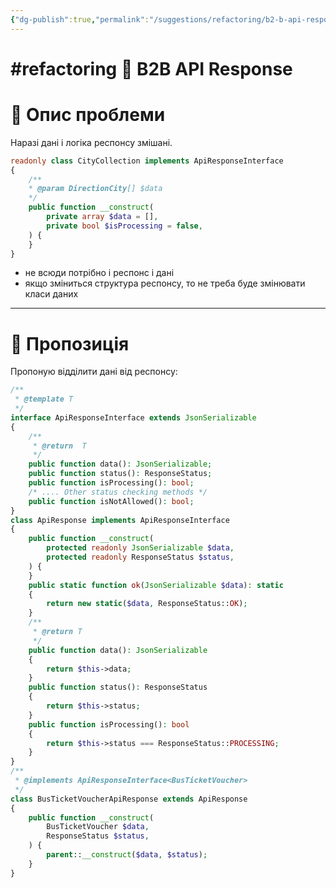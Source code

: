 ```yaml
---
{"dg-publish":true,"permalink":"/suggestions/refactoring/b2-b-api-response/","noteIcon":"","created":"","updated":""}
---
```


# #refactoring 🧩 B2B API Response

# 🚧 Опис проблеми

Наразі дані і логіка респонсу змішані.

```php
readonly class CityCollection implements ApiResponseInterface  
{  
	/**  
	* @param DirectionCity[] $data  
	*/  
	public function __construct(  
		private array $data = [],  
		private bool $isProcessing = false,  
	) {  
	}
}
```

- не всюди потрібно і респонс і дані
- якщо зміниться структура респонсу, то не треба буде змінювати класи даних
---

# 🚀 Пропозиція

Пропоную відділити дані від респонсу:

```php
/**
 * @template T
 */
interface ApiResponseInterface extends JsonSerializable
{
    /**
     * @return  T
     */
    public function data(): JsonSerializable;
    public function status(): ResponseStatus;
    public function isProcessing(): bool;
    /* .... Other status checking methods */
    public function isNotAllowed(): bool;
}
class ApiResponse implements ApiResponseInterface
{
    public function __construct(
        protected readonly JsonSerializable $data,
        protected readonly ResponseStatus $status,
    ) {
    }
    public static function ok(JsonSerializable $data): static
    {
        return new static($data, ResponseStatus::OK);
    }
    /**
     * @return T
     */
    public function data(): JsonSerializable
    {
        return $this->data;
    }
    public function status(): ResponseStatus
    {
        return $this->status;
    }
    public function isProcessing(): bool
    {
        return $this->status === ResponseStatus::PROCESSING;
    }
}
/**
 * @implements ApiResponseInterface<BusTicketVoucher>
 */
class BusTicketVoucherApiResponse extends ApiResponse
{
    public function __construct(
        BusTicketVoucher $data,
        ResponseStatus $status,
    ) {
        parent::__construct($data, $status);
    }
}

```
